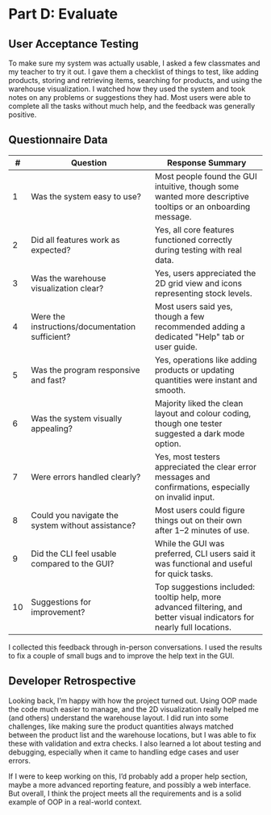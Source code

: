 # Part D: Evaluate

## User Acceptance Testing
To make sure my system was actually usable, I asked a few classmates and my teacher to try it out. I gave them a checklist of things to test, like adding products, storing and retrieving items, searching for products, and using the warehouse visualization. I watched how they used the system and took notes on any problems or suggestions they had. Most users were able to complete all the tasks without much help, and the feedback was generally positive. 

## Questionnaire Data

| # | Question | Response Summary |
|---|----------|-----------------|
| 1 | Was the system easy to use? | Most people found the GUI intuitive, though some wanted more descriptive tooltips or an onboarding message. |
| 2 | Did all features work as expected? | Yes, all core features functioned correctly during testing with real data. |
| 3 | Was the warehouse visualization clear? | Yes, users appreciated the 2D grid view and icons representing stock levels. |
| 4 | Were the instructions/documentation sufficient? | Most users said yes, though a few recommended adding a dedicated "Help" tab or user guide. |
| 5 | Was the program responsive and fast? | Yes, operations like adding products or updating quantities were instant and smooth. |
| 6 | Was the system visually appealing? | Majority liked the clean layout and colour coding, though one tester suggested a dark mode option. |
| 7 | Were errors handled clearly? | Yes, most testers appreciated the clear error messages and confirmations, especially on invalid input. |
| 8 | Could you navigate the system without assistance? | Most users could figure things out on their own after 1–2 minutes of use. |
| 9 | Did the CLI feel usable compared to the GUI? | While the GUI was preferred, CLI users said it was functional and useful for quick tasks. |
| 10 | Suggestions for improvement? | Top suggestions included: tooltip help, more advanced filtering, and better visual indicators for nearly full locations. |

I collected this feedback through in-person conversations. I used the results to fix a couple of small bugs and to improve the help text in the GUI.

## Developer Retrospective

Looking back, I’m happy with how the project turned out. Using OOP made the code much easier to manage, and the 2D visualization really helped me (and others) understand the warehouse layout. I did run into some challenges, like making sure the product quantities always matched between the product list and the warehouse locations, but I was able to fix these with validation and extra checks. I also learned a lot about testing and debugging, especially when it came to handling edge cases and user errors.

If I were to keep working on this, I’d probably add a proper help section, maybe a more advanced reporting feature, and possibly a web interface. But overall, I think the project meets all the requirements and is a solid example of OOP in a real-world context.
